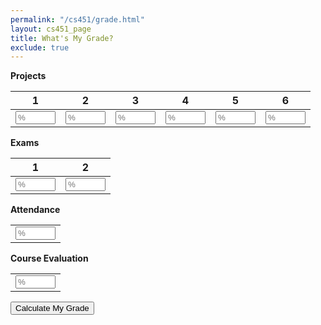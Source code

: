 ```yaml
---
permalink: "/cs451/grade.html"
layout: cs451_page
title: What's My Grade?
exclude: true
---
```


<div class="aside">
    <div class="container-fluid">
      <span><b>Projects</b></span>
      <table class="table">
        <thead>
          <tr class="row">
            <th scope="col" class="text-center col-1">1</th>
            <th scope="col" class="text-center col-1">2</th>
            <th scope="col" class="text-center col-1">3</th>
            <th scope="col" class="text-center col-1">4</th>
            <th scope="col" class="text-center col-1">5</th>
            <th scope="col" class="text-center col-1">6</th>
          </tr>
        </thead>
        <tr class="row">
          <td class="col-1">
            <input id="proj1" type="number" min="0" max="100" size="10" class="form-control" placeholder="%"/>
          </td>
          <td class="col-1">
            <input id="proj2" type="number" min="0" max="100" size="10" class="form-control" placeholder="%"/>
          </td>
          <td class="col-1">
            <input id="proj3" type="number" min="0" max="100" size="10" class="form-control" placeholder="%"/>
          </td>
          <td class="col-1">
            <input id="proj4" type="number" min="0" max="100" size="10" class="form-control" placeholder="%"/>
          </td>
          <td class="col-1">
            <input id="proj5" type="number" min="0" max="100" size="10" class="form-control" placeholder="%"/>
          </td>
          <td class="col-1">
            <input id="proj6" type="number" min="0" max="100" size="10" class="form-control" placeholder="%"/>
          </td>
        </tr>
      </table>
      <p/>
      <span><b>Exams</b></span>
      <table class="table">
        <thead>
          <tr class="row">
            <th scope="col" class="text-center col-1">1</th>
            <th scope="col" class="text-center col-1">2</th>
          </tr>
        </thead>
        <tr class="row">
          <td class="col-1">
            <input id="exam1" type="number" min="0" max="100" size="10" class="form-control" placeholder="%"/>
          </td>
          <td class="col-1">
            <input id="exam2" type="number" min="0" max="100" size="10" class="form-control" placeholder="%"/>
          </td>
        </tr>
      </table>
      <p/>
    <p/>
    <span><b>Attendance</b></span>
    <table>
    <tr>
    <td>
    <input id="attendance" type="number" min="0" max="100" size="10" class="form-control" placeholder="%"/>
    </td>
    </tr>
    </table>
    <p/>
    <p/>
    <span><b>Course Evaluation</b></span>
    <table>
    <tr>
    <td>
    <input id="eval" type="number" min="0" max="100" size="10" class="form-control" placeholder="%"/>
    </td>
    </tr>
    </table>
    <p/>
    <p/>
    <input class="btn btn-info" type="button" value="Calculate My Grade" onclick="grade()"/>
    <p/>
      <div class="scores"></div>
      <p/>
      <h2><div class="grade"></div></h2>
      <div class="disclaimer"></div>
    </div>
    <script src="https://code.jquery.com/jquery-3.2.1.slim.min.js"
            integrity="sha384-KJ3o2DKtIkvYIK3UENzmM7KCkRr/rE9/Qpg6aAZGJwFDMVNA/GpGFF93hXpG5KkN"
            crossorigin="anonymous">
    </script>
    <script src="https://cdnjs.cloudflare.com/ajax/libs/popper.js/1.12.9/umd/popper.min.js"
            integrity="sha384-ApNbgh9B+Y1QKtv3Rn7W3mgPxhU9K/ScQsAP7hUibX39j7fakFPskvXusvfa0b4Q"
            crossorigin="anonymous">
    </script>
    <script src="https://maxcdn.bootstrapcdn.com/bootstrap/4.0.0/js/bootstrap.min.js"
            integrity="sha384-JZR6Spejh4U02d8jOt6vLEHfe/JQGiRRSQQxSfFWpi1MquVdAyjUar5+76PVCmYl"
            crossorigin="anonymous">
    </script>
      <script type="text/javascript">
// Return an object containing the assessment types and counts.
function assessments() {
    var assessments = new Object();
    assessments.project = 6;
    assessments.exam = 2;
    assessments.attendance = 1;
    assessments.evals = 1;
    return assessments;
}

// Return an object containing weights for calculating student grade.
function weights() {
    var weights = new Object();
    weights.project = 7;
    weights.exam = 30;
    weights.attendance = 5;
    weights.evals = 1;
    return weights;
}

// Return letter grade corresponding to the specified percentage score
function score2grade(score) {
    if (score < 60) {
        return "F";
    }
    else if (score < 63) {
        return "D-";
    }
    else if (score < 67) {
        return "D";
    }
    else if (score < 70) {
        return "D+";
    }
    else if (score < 73) {
        return "C-";
    }
    else if (score < 77) {
        return "C";
    }
    else if (score < 80) {
        return "C+";
    }
    else if (score < 83) {
        return "B-";
    }
    else if (score < 87) {
        return "B";
    }
    else if (score < 90) {
        return "B+";
    }
    else if (score < 93) {
        return "A-";
    }
    else if (score < 100) {
        return "A";
    }
    else {
        return "A+";
    }
}

// Return true if score is within half-a-point of a grade boundary, and false otherwise.
function borderline(score) {
    return score >= 92.5 && score < 93 || 
        score >= 89.5 && score < 90 ||
        score >= 86.5 && score < 87 ||
        score >= 82.5 && score < 83 ||
        score >= 79.5 && score < 80 ||
        score >= 76.5 && score < 77 ||
        score >= 72.5 && score < 73 ||
        score >= 69.5 && score < 70 ||
        score >= 66.5 && score < 67 ||
        score >= 62.5 && score < 63 ||
        score >= 59.5 && score < 60;
}

// Return the non-NaN elements of the list a as a list of floats.
function graded(a) {
    return a.filter(Boolean).map(function(item) {return parseFloat(item)});
}

// Return the sum of the values in the list a.
function sum(a) {
    return a.reduce(function(x, y) {return x + y});
}

function grade() {
    var scores = new Object();
    scores.project = [];
    scores.project.push($("#proj1").val());
    scores.project.push($("#proj2").val());
    scores.project.push($("#proj3").val());
    scores.project.push($("#proj4").val());
    scores.project.push($("#proj5").val());
    scores.project.push($("#proj6").val());
    scores.exam = [];
    scores.exam.push($("#exam1").val());
    scores.exam.push($("#exam2").val());
    scores.attendance = [];
    scores.attendance.push($("#attendance").val());
    scores.evals = [];
    scores.evals.push($("#evals").val());

    var a = assessments();
    var w = weights();
    var score = 0.0;
    var total = 0.0;

    // Projects
    var projects = graded(scores.project);
    if (projects.length == a.project) {
        // Drop the lower of project 4 and 6 scores.
        var t = projects.slice(0, 3);
        t.push(projects[4]);
        t.push(Math.max(projects[3], projects[5]));
        projects = t;
    }
    if (projects.length > 0) {
        score += w.project / 100.0 * sum(projects);
        total += w.project * projects.length;
    }

    // Exams
    var exams = graded(scores.exam);
    if (exams.length == a.exam) {
        // If both exam scores >= 80%, max exam score is the exam average.
        if (exams[0] >= 80 && exams[1] >= 80) {
            exams[0] = exams[1] = Math.max(exams[0], exams[1]);
        }
    }
    if (exams.length > 0) {
        score += w.exam / 100.0 * sum(exams);
        total += w.exam * exams.length;
    }

    // Attendance.
    var attendance = graded(scores.attendance);
    if (attendance.length == a.attendance) {
        score += w.attendance / 100.0 * attendance[0]; 
        total += w.attendance * attendance.length;
    }
    
    // Course evaluation
    var evals = graded(scores.evals);
    if (evals.length == a.evals) {
        score += w.evals / 100.0 * scores.evals[0];
    }

    score = total > 0.0 ? score / total * 100.0 : score;
    if (borderline(score)) {
        score = Math.ceil(score);
    }
    
    var grade = "";
    if (score >= 70) {
        grade = '<span><font color="green">' +
            score.toFixed(2) + ' (' + score2grade(score) + ')</font></span>';
    }
    else if (score >= 60) {
        grade = '<span><font color="orange">' +
            score.toFixed(2) + ' (' + score2grade(score) + ')</font></span>';
    }
    else {
        grade = '<span><font color="red">' +
            score.toFixed(2) + ' (' + score2grade(score) + ')</font></span>';
    }
    var disclaimer = "The above grade accurately reflects the grading scheme for the course only when all the scores have been entered."
    $(".grade").html(grade);
    $(".disclaimer").html(disclaimer);
}
    </script>
  </div>
